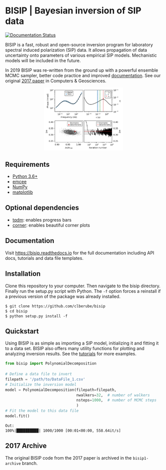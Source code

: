 # BISIP | Bayesian inversion of SIP data
[![Documentation Status](https://readthedocs.org/projects/bisip/badge/?version=latest)](https://bisip.readthedocs.io/en/latest/?badge=latest)

BISIP is a fast, robust and open-source inversion program for laboratory spectral induced polarization (SIP) data. It allows propagation of data uncertainty onto parameters of various empirical SIP models. Mechanistic models will be included in the future.

In 2019 BISIP was re-written from the ground up with a powerful ensemble MCMC sampler, better code practice and improved [documentation](https://bisip.readthedocs.io/en/latest/). See our original [2017 paper](https://doi.org/10.1016/j.cageo.2017.05.001) in Computers & Geosciences.

<p align="center">
  <img src="/figures/ExampleFit_K389369.png" width="50%">
</p>

## Requirements
- [Python 3.6+](https://www.python.org/downloads/)
- [emcee](https://emcee.readthedocs.io/en/stable/)
- [NumPy](https://numpy.org/)
- [matplotlib](https://matplotlib.org/)

## Optional dependencies
- [tqdm](https://tqdm.github.io/): enables progress bars
- [corner](https://corner.readthedocs.io/en/latest/): enables beautiful corner plots

## Documentation
Visit https://bisip.readthedocs.io for the full documentation including API docs, tutorials and data file templates.

## Installation
Clone this repository to your computer. Then navigate to the bisip directory. Finally run the setup.py script with Python. The `-f` option forces a reinstall if a previous version of the package was already installed.

```console
$ git clone https://github.com/clberube/bisip
$ cd bisip
$ python setup.py install -f
```

## Quickstart
Using BISIP is as simple as importing a SIP model, initializing it and fitting it to a data set.
BISIP also offers many utility functions for plotting and analyzing inversion results. See the [tutorials](https://bisip.readthedocs.io/en/latest/tutorials/quickstart.html)
for more examples.

```python
from bisip import PolynomialDecomposition

# Define a data file to invert
filepath = '/path/to/DataFile_1.csv'
# Initialize the inversion model
model = PolynomialDecomposition(filepath=filepath,
                                nwalkers=32,  # number of walkers
                                nsteps=1000,  # number of MCMC steps
                                )
# Fit the model to this data file
model.fit()
```
```
Out:
100%|██████████| 1000/1000 [00:01<00:00, 558.64it/s]
```

## 2017 Archive
The original BISIP code from the 2017 paper is archived in the `bisip1-archive` branch.
